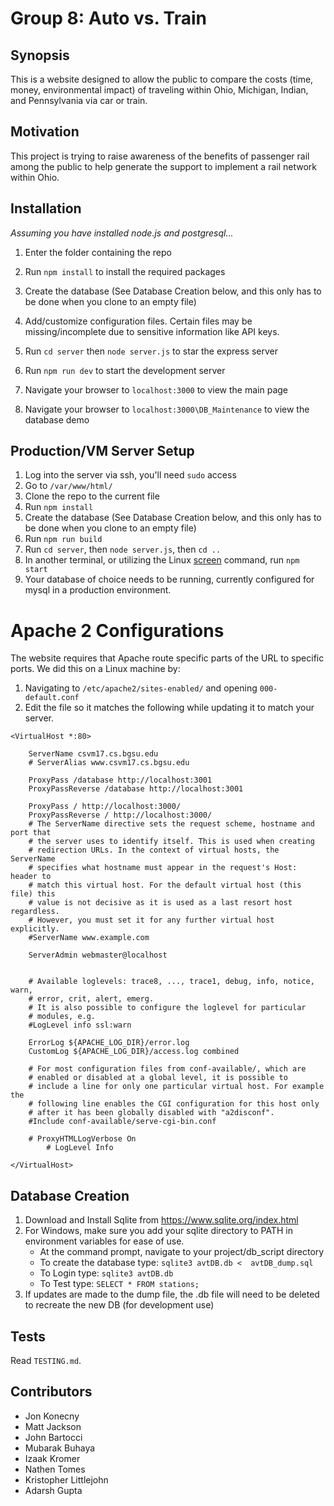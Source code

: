 # Group 8: Auto vs. Train 

## Synopsis

This is a website designed to allow the public to compare the costs (time, money,
environmental impact) of traveling within Ohio, Michigan, Indian, and Pennsylvania
via car or train.

## Motivation

This project is trying to raise awareness of the benefits of passenger rail among
the public to help generate the support to implement a rail network within Ohio.

## Installation

_Assuming you have installed node.js and postgresql..._

1. Enter the folder containing the repo

2. Run `npm install` to install the required packages
3. Create the database (See Database Creation below, and this only has to be done when you clone to an empty file)
4. Add/customize configuration files.  Certain files may be missing/incomplete due to sensitive information like API keys.
5. Run `cd server` then `node server.js` to star the express server
6. Run `npm run dev` to start the development server
7. Navigate your browser to `localhost:3000` to view the main page
8. Navigate your browser to `localhost:3000\DB_Maintenance` to view the database demo

## Production/VM Server Setup
1. Log into the server via ssh, you'll need `sudo` access
2. Go to `/var/www/html/`
3. Clone the repo to the current file
4. Run `npm install`
5. Create the database (See Database Creation below, and this only has to be done when you clone to an empty file)
6. Run `npm run build`
7. Run `cd server`, then `node server.js`, then `cd ..`
8. In another terminal, or utilizing the Linux [screen](https://www.tecmint.com/screen-command-examples-to-manage-linux-terminals/) command, run `npm start`
9. Your database of choice needs to be running, currently configured for mysql in a production environment.

# Apache 2 Configurations

The website requires that Apache route specific parts of the URL to specific ports. We did this on a Linux machine by:
  
1. Navigating to `/etc/apache2/sites-enabled/` and opening `000-default.conf`
2. Edit the file so it matches the following while updating it to match your server.

```
<VirtualHost *:80>
    
    ServerName csvm17.cs.bgsu.edu
    # ServerAlias www.csvm17.cs.bgsu.edu

    ProxyPass /database http://localhost:3001
    ProxyPassReverse /database http://localhost:3001
    
    ProxyPass / http://localhost:3000/
    ProxyPassReverse / http://localhost:3000/
    # The ServerName directive sets the request scheme, hostname and port that
    # the server uses to identify itself. This is used when creating
    # redirection URLs. In the context of virtual hosts, the ServerName
    # specifies what hostname must appear in the request's Host: header to
    # match this virtual host. For the default virtual host (this file) this
    # value is not decisive as it is used as a last resort host regardless.
    # However, you must set it for any further virtual host explicitly.
    #ServerName www.example.com

    ServerAdmin webmaster@localhost


    # Available loglevels: trace8, ..., trace1, debug, info, notice, warn,
    # error, crit, alert, emerg.
    # It is also possible to configure the loglevel for particular
    # modules, e.g.
    #LogLevel info ssl:warn

    ErrorLog ${APACHE_LOG_DIR}/error.log
    CustomLog ${APACHE_LOG_DIR}/access.log combined

    # For most configuration files from conf-available/, which are
    # enabled or disabled at a global level, it is possible to
    # include a line for only one particular virtual host. For example the
    # following line enables the CGI configuration for this host only
    # after it has been globally disabled with "a2disconf".
    #Include conf-available/serve-cgi-bin.conf
    
    # ProxyHTMLLogVerbose On
        # LogLevel Info

</VirtualHost>

```

## Database Creation

1. Download and Install Sqlite from https://www.sqlite.org/index.html
2. For Windows, make sure you add your sqlite directory to PATH in environment variables for ease of use.
    - At the command prompt, navigate to your project/db_script directory
    - To create the database type: `sqlite3 avtDB.db <  avtDB_dump.sql`
    - To Login type: `sqlite3 avtDB.db`
    - To Test type: `SELECT * FROM stations;`
3. If updates are made to the dump file, the .db file will need to be deleted to recreate the new DB (for development use)

## Tests
    
Read `TESTING.md`.

## Contributors
- Jon Konecny
- Matt Jackson
- John Bartocci
- Mubarak Buhaya
- Izaak Kromer
- Nathen Tomes
- Kristopher Littlejohn
- Adarsh Gupta

